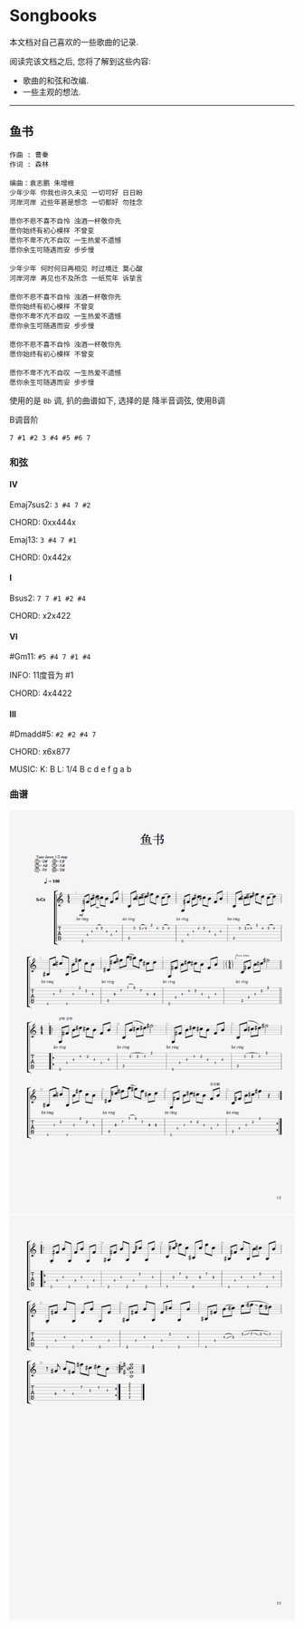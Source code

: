 Songbooks
==========

本文档对自己喜欢的一些歌曲的记录.

阅读完该文档之后, 您将了解到这些内容:

* 歌曲的和弦和改编.
* 一些主观的想法.

--------------------------------------------------------

鱼书
----
```
作曲 : 曹秦
作词 : 森林

编曲：袁志鹏 朱增根
少年少年 你我也许久未见 一切可好 日日盼
河岸河岸 近些年甚是想念 一切都好 勿挂念

愿你不悲不喜不自怜 浊酒一杯敬你先
愿你始终有初心模样 不曾变
愿你不卑不亢不自叹 一生热爱不遗憾
愿你余生可随遇而安 步步慢

少年少年 何时何日再相见 时过境迁 莫心酸
河岸河岸 再见也不及所念 一纸荒年 诉挚言

愿你不悲不喜不自怜 浊酒一杯敬你先
愿你始终有初心模样 不曾变
愿你不卑不亢不自叹 一生热爱不遗憾
愿你余生可随遇而安 步步慢

愿你不悲不喜不自怜 浊酒一杯敬你先
愿你始终有初心模样 不曾变

愿你不卑不亢不自叹 一生热爱不遗憾
愿你余生可随遇而安 步步慢
```

使用的是 `Bb` 调, 扒的曲谱如下, 选择的是 降半音调弦, 使用B调

B调音阶

```
7 #1 #2 3 #4 #5 #6 7
```

### 和弦
#### IV
Emaj7sus2: `3 #4 7 #2`

CHORD: 0xx444x

Emaj13: `3 #4 7 #1`

CHORD: 0x442x

#### I
Bsus2: `7 7 #1 #2 #4`

CHORD: x2x422

#### VI
\#Gm11: `#5 #4 7 #1 #4`

INFO: 11度音为 #1

CHORD: 4x4422

#### III
\#Dmadd#5: `#2 #2 #4 7`

CHORD: x6x877

MUSIC:
K: B
L: 1/4
B c d e f g a b

### 曲谱
![HotSpotHeapStructure](https://raw.githubusercontent.com/dengqinghua/roses/master/assets/images/鱼书-1.png)
![HotSpotHeapStructure](https://raw.githubusercontent.com/dengqinghua/roses/master/assets/images/鱼书-2.png)
